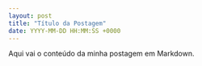 ```yaml
---
layout: post
title: "Título da Postagem"
date: YYYY-MM-DD HH:MM:SS +0000
---
```

Aqui vai o conteúdo da minha postagem em Markdown.
